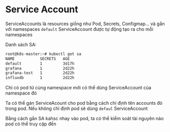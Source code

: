 # Service Account

ServiceAccounts là resources giống như Pod, Secrets, Configmap... và gắn với namespaces
`default` ServiceAccount được tự động tạo ra cho mỗi namespaces

Danh sách SA:

```md
root@k8s-master:~# kubectl get sa
NAME           SECRETS   AGE
default        1         3d17h
grafana        1         2d22h
grafana-test   1         2d22h
influxdb       1         2d22h

```

Chỉ có pod từ cùng namespace mới có thể dùng ServiceAccount của namespace đó

Ta có thể gán ServiceAcount cho pod bằng cách chỉ định tên accounts đó trong pod. Nếu không chỉ định pod sẽ dùng `defaul` ServiceAccount

Bằng cách gắn SA kahsc nhay vào pod, ta có thể kiểm soát tài nguyên nào pod có thể truy cập đến

